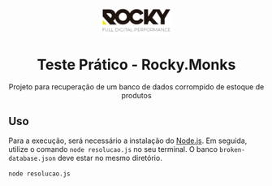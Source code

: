 <p align="center">
  <img src="./rockybg.png" width="140px" />
</p>

<h1 align="center">Teste Prático - Rocky.Monks</h1>
<p align="center">Projeto para recuperação de um banco de dados corrompido de estoque de produtos</p>

## Uso

Para a execução, será necessário a instalação do [Node.js](https://github.com/maykbrito/mini-video-me/releases). Em seguida, utilize o comando `node resolucao.js` no seu terminal. O banco `broken-database.json` deve estar no mesmo diretório.

```bash
node resolucao.js
```